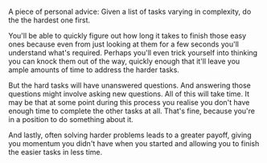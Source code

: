 A piece of personal advice: Given a list of tasks varying in complexity, do the the hardest one first.

You'll be able to quickly figure out how long it takes to finish those easy ones because even from just looking at them for a few seconds you'll understand what's required. Perhaps you'll even trick yourself into thinking you can knock them out of the way, quickly enough that it'll leave you ample amounts of time to address the harder tasks.

But the hard tasks will have unanswered questions. And answering those questions might involve asking new questions. All of this will take time. It may be that at some point during this process you realise you don't have enough time to complete the other tasks at all. That's fine, because you're in a position to do something about it.

And lastly, often solving harder problems leads to a greater payoff, giving you momentum you didn't have when you started and allowing you to finish the easier tasks in less time.
